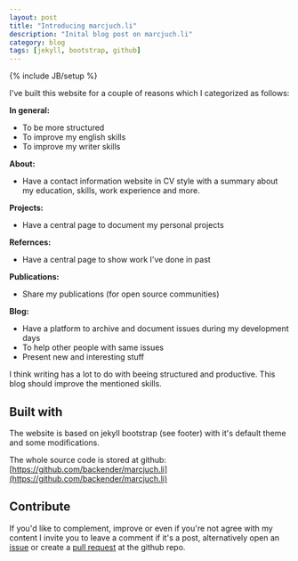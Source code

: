 ```yaml
---
layout: post
title: "Introducing marcjuch.li"
description: "Inital blog post on marcjuch.li"
category: blog
tags: [jekyll, bootstrap, github]
---
```

{% include JB/setup %}

I've built this website for a couple of reasons which I categorized as follows:

**In general:**

- To be more structured
- To improve my english skills
- To improve my writer skills

**About:**

- Have a contact information website in CV style with a summary about my education, skills, work experience and more.

**Projects:**

- Have a central page to document my personal projects

**Refernces:**

- Have a central page to show work I've done in past

**Publications:**

- Share my publications (for open source communities)

**Blog:**

- Have a platform to archive and document issues during my development days
- To help other people with same issues
- Present new and interesting stuff

I think writing has a lot to do with beeing structured and productive. This blog should improve the mentioned skills.


## Built with

The website is based on jekyll bootstrap (see footer) with it's default theme and some modifications.

The whole source code is stored at github: [https://github.com/backender/marcjuch.li](https://github.com/backender/marcjuch.li)

## Contribute

If you'd like to complement, improve or even if you're not agree with my content I invite you to leave a comment if it's a post, alternatively open an [issue](https://github.com/backender/marcjuch.li/issues) or create a [pull request](https://github.com/backender/marcjuch.li/pulls) at the github repo.



